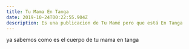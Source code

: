 ```yaml
---
title: Tu Mama En Tanga
date: 2019-10-24T00:22:55.904Z
description: Es una publicacion de Tu Mamé pero que está En Tanga
---
```

ya sabemos como es el cuerpo de tu mama en tanga
